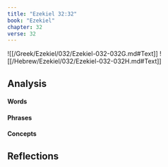 ```yaml
---
title: "Ezekiel 32:32"
book: "Ezekiel"
chapter: 32
verse: 32
---
```

![[/Greek/Ezekiel/032/Ezekiel-032-032G.md#Text]]
![[/Hebrew/Ezekiel/032/Ezekiel-032-032H.md#Text]]

## Analysis

#### Words

#### Phrases

#### Concepts

## Reflections

